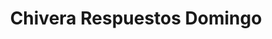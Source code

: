 ---
title: "Chivera Respuestos Domingo"
url: /caracas/chivera-respuestos-domingo/
shop: piezas de automóviles
---